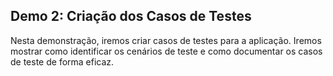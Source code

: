 ## Demo 2: Criação dos Casos de Testes

Nesta demonstração, iremos criar casos de testes para a aplicação. Iremos mostrar como identificar os cenários de teste e como documentar os casos de teste de forma eficaz.

